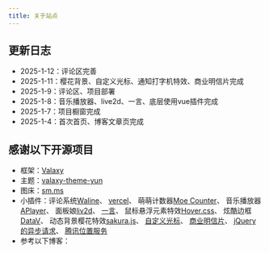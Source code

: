 ```yaml
---
title: 关于站点
---
```

## 更新日志
- 2025-1-12：评论区完善
- 2025-1-11：樱花背景、自定义光标、通知打字机特效、商业明信片完成
- 2025-1-9：评论区、项目部署
- 2025-1-8：音乐播放器、live2d、一言、底层使用vue插件完成
- 2025-1-7：项目橱窗完成
- 2025-1-4：首次首页、博客文章页完成

## 感谢以下开源项目
- 框架：[Valaxy](https://valaxy.site/)
- 主题：[valaxy-theme-yun](https://github.com/YunYouJun/valaxy/blob/main/packages/valaxy-theme-yun/)
- 图床：[sm.ms](https://sm.ms/)
- 小插件：评论系统[Waline](https://waline.js.org/)、
        [vercel](https://vercel.com/)、
        萌萌计数器[Moe Counter](https://github.com/journey-ad/Moe-Counter)、
        音乐播放器[APlayer](https://github.com/DIYgod/APlayer)、
        面板娘[liv2d](https://github.com/valaxyjs/valaxy-addon-live2d)、
        [一言](https://hitokoto.cn/)、
        鼠标悬浮元素特效[Hover.css](https://github.com/IanLunn/Hover)、
        炫酷边框[DataV](https://github.com/DataV-Team/DataV)、
        动态背景樱花特效[sakura.js](https://letere-gzj.github.io/hugo-stack/p/hugo/custom-background/)、
        [自定义光标](https://letere-gzj.github.io/hugo-stack/p/hugo/custom-stack-theme/#2-%E4%BF%AE%E6%94%B9%E9%BC%A0%E6%A0%87%E6%A0%B7%E5%BC%8F)、
        [商业明信片](https://akilar.top/)、
        [jQuery的异步请求](https://github.com/jquery/jquery)、
        [腾讯位置服务](https://lbs.qq.com/)
- 参考以下博客：

